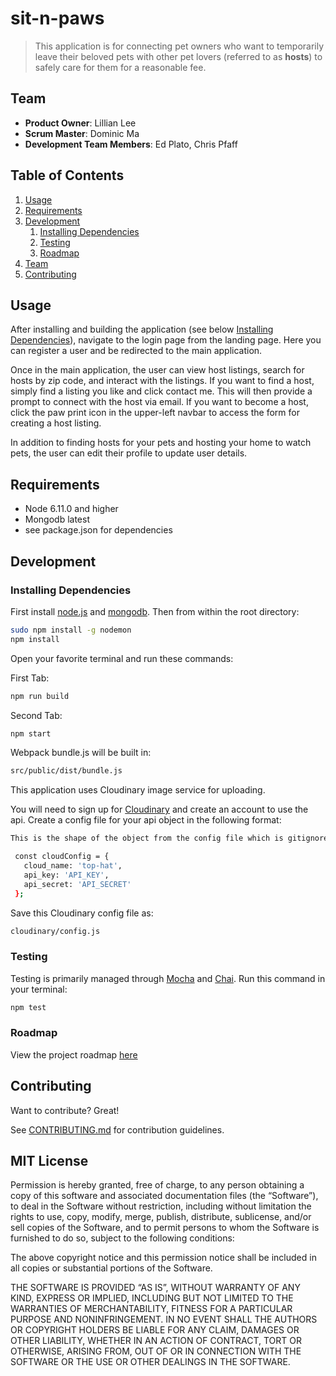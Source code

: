 # sit-n-paws

> This application is for connecting pet owners who want to temporarily leave their beloved pets with other pet lovers (referred to as __hosts__) to safely care for them for a reasonable fee.

## Team

  - __Product Owner__: Lillian Lee
  - __Scrum Master__: Dominic Ma
  - __Development Team Members__: Ed Plato, Chris Pfaff

## Table of Contents

1. [Usage](#usage)
1. [Requirements](#requirements)
1. [Development](#development)
    1. [Installing Dependencies](#installing-dependencies)
    1. [Testing](#testing)
    1. [Roadmap](#roadmap)
1. [Team](#team)
1. [Contributing](#contributing)

## Usage

After installing and building the application (see below [Installing Dependencies](#installing-dependencies)), navigate to the login page from the landing page. Here you can register a user and be redirected to the main application.

Once in the main application, the user can view host listings, search for hosts by zip code, and interact with the listings. If you want to find a host, simply find a listing you like and click contact me. This will then provide a prompt to connect with the host via email. If you want to become a host, click the paw print icon in the upper-left navbar to access the form for creating a host listing.

In addition to finding hosts for your pets and hosting your home to watch pets, the user can edit their profile to update user details.

## Requirements

- Node 6.11.0 and higher
- Mongodb latest
- see package.json for dependencies

## Development

### Installing Dependencies

First install [node.js](http://nodejs.org/) and [mongodb](https://www.mongodb.org/downloads). Then from within the root directory:

```sh
sudo npm install -g nodemon
npm install
```

Open your favorite terminal and run these commands:

First Tab:
```sh
npm run build
```

Second Tab:

```sh
npm start
```

Webpack bundle.js will be built in:

```sh
src/public/dist/bundle.js
```

This application uses Cloudinary image service for uploading.

You will need to sign up for [Cloudinary](https://cloudinary.com/) and create an account to use the api. Create a config file for your api object in the following format:

```sh
This is the shape of the object from the config file which is gitignored

 const cloudConfig = {
   cloud_name: 'top-hat',
   api_key: 'API_KEY',
   api_secret: 'API_SECRET'
 };
```

Save this Cloudinary config file as:

```sh
cloudinary/config.js
```

### Testing

Testing is primarily managed through [Mocha](https://mochajs.org/) and [Chai](chaijs.com/). Run this command in your terminal:

```sh
npm test
```

### Roadmap

View the project roadmap [here](https://github.com/TopHatHR/sit-n-paws/issues)

## Contributing

Want to contribute? Great!

See [CONTRIBUTING.md](_CONTRIBUTING.md) for contribution guidelines.

## MIT License

Permission is hereby granted, free of charge, to any person obtaining a copy of this software and associated documentation files (the “Software”), to deal in the Software without restriction, including without limitation the rights to use, copy, modify, merge, publish, distribute, sublicense, and/or sell copies of the Software, and to permit persons to whom the Software is furnished to do so, subject to the following conditions:

The above copyright notice and this permission notice shall be included in all copies or substantial portions of the Software.

THE SOFTWARE IS PROVIDED “AS IS”, WITHOUT WARRANTY OF ANY KIND, EXPRESS OR IMPLIED, INCLUDING BUT NOT LIMITED TO THE WARRANTIES OF MERCHANTABILITY, FITNESS FOR A PARTICULAR PURPOSE AND NONINFRINGEMENT. IN NO EVENT SHALL THE AUTHORS OR COPYRIGHT HOLDERS BE LIABLE FOR ANY CLAIM, DAMAGES OR OTHER LIABILITY, WHETHER IN AN ACTION OF CONTRACT, TORT OR OTHERWISE, ARISING FROM, OUT OF OR IN CONNECTION WITH THE SOFTWARE OR THE USE OR OTHER DEALINGS IN THE SOFTWARE.